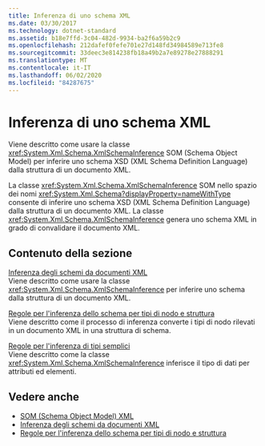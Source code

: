 ```yaml
---
title: Inferenza di uno schema XML
ms.date: 03/30/2017
ms.technology: dotnet-standard
ms.assetid: b18e7ffd-3c04-482d-9934-ba2f6a59b2c9
ms.openlocfilehash: 212dafef0fefe701e27d148fd34984589e713fe8
ms.sourcegitcommit: 33deec3e814238fb18a49b2a7e89278e27888291
ms.translationtype: MT
ms.contentlocale: it-IT
ms.lasthandoff: 06/02/2020
ms.locfileid: "84287675"
---
```

# <a name="inferring-an-xml-schema"></a>Inferenza di uno schema XML
Viene descritto come usare la classe <xref:System.Xml.Schema.XmlSchemaInference> SOM (Schema Object Model) per inferire uno schema XSD (XML Schema Definition Language) dalla struttura di un documento XML.  
  
 La classe <xref:System.Xml.Schema.XmlSchemaInference> SOM nello spazio dei nomi <xref:System.Xml.Schema?displayProperty=nameWithType> consente di inferire uno schema XSD (XML Schema Definition Language) dalla struttura di un documento XML. La classe <xref:System.Xml.Schema.XmlSchemaInference> genera uno schema XML in grado di convalidare il documento XML.  
  
## <a name="in-this-section"></a>Contenuto della sezione  
 [Inferenza degli schemi da documenti XML](inferring-schemas-from-xml-documents.md)  
 Viene descritto come usare la classe <xref:System.Xml.Schema.XmlSchemaInference> per inferire uno schema dalla struttura di un documento XML.  
  
 [Regole per l'inferenza dello schema per tipi di nodo e struttura](rules-for-inferring-schema-node-types-and-structure.md)  
 Viene descritto come il processo di inferenza converte i tipi di nodo rilevati in un documento XML in una struttura di schema.  
  
 [Regole per l'inferenza di tipi semplici](rules-for-inferring-simple-types.md)  
 Viene descritto come la classe <xref:System.Xml.Schema.XmlSchemaInference> inferisce il tipo di dati per attributi ed elementi.  
  
## <a name="see-also"></a>Vedere anche

- [SOM (Schema Object Model) XML](xml-schema-object-model-som.md)
- [Inferenza degli schemi da documenti XML](inferring-schemas-from-xml-documents.md)
- [Regole per l'inferenza dello schema per tipi di nodo e struttura](rules-for-inferring-schema-node-types-and-structure.md)
